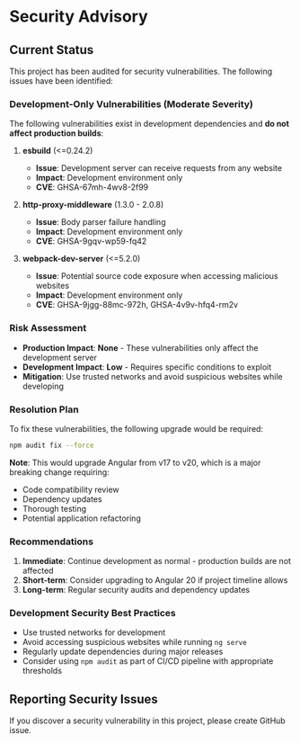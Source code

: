 # Security Advisory

## Current Status

This project has been audited for security vulnerabilities. The following issues have been identified:

### Development-Only Vulnerabilities (Moderate Severity)

The following vulnerabilities exist in development dependencies and **do not affect production builds**:

1. **esbuild** (<=0.24.2)
   - **Issue**: Development server can receive requests from any website
   - **Impact**: Development environment only
   - **CVE**: GHSA-67mh-4wv8-2f99

2. **http-proxy-middleware** (1.3.0 - 2.0.8)
   - **Issue**: Body parser failure handling
   - **Impact**: Development environment only
   - **CVE**: GHSA-9gqv-wp59-fq42

3. **webpack-dev-server** (<=5.2.0)
   - **Issue**: Potential source code exposure when accessing malicious websites
   - **Impact**: Development environment only
   - **CVE**: GHSA-9jgg-88mc-972h, GHSA-4v9v-hfq4-rm2v

### Risk Assessment

- **Production Impact**: **None** - These vulnerabilities only affect the development server
- **Development Impact**: **Low** - Requires specific conditions to exploit
- **Mitigation**: Use trusted networks and avoid suspicious websites while developing

### Resolution Plan

To fix these vulnerabilities, the following upgrade would be required:

```bash
npm audit fix --force
```

**Note**: This would upgrade Angular from v17 to v20, which is a major breaking change requiring:
- Code compatibility review
- Dependency updates
- Thorough testing
- Potential application refactoring

### Recommendations

1. **Immediate**: Continue development as normal - production builds are not affected
2. **Short-term**: Consider upgrading to Angular 20 if project timeline allows
3. **Long-term**: Regular security audits and dependency updates

### Development Security Best Practices

- Use trusted networks for development
- Avoid accessing suspicious websites while running `ng serve`
- Regularly update dependencies during major releases
- Consider using `npm audit` as part of CI/CD pipeline with appropriate thresholds

## Reporting Security Issues

If you discover a security vulnerability in this project, please create  GitHub issue. 